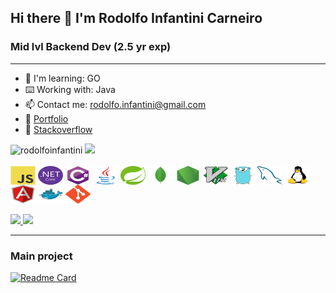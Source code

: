 ## Hi there 👋 I'm Rodolfo Infantini Carneiro
### Mid lvl Backend Dev (2.5 yr exp)
<hr>

- 🌱 I'm learning: GO
- ⌨️  Working with: Java
- 📫 Contact me: rodolfo.infantini@gmail.com
- 🎨 [Portfolio](https://github.com/rodolfoinfantini?tab=repositories)
- 🙋 [Stackoverflow](https://stackoverflow.com/users/16912882/vorak-rodolfo)

<div>
	<img src="https://komarev.com/ghpvc/?username=rodolfoinfantini&color=green" alt="rodolfoinfantini">
	<a href="https://www.linkedin.com/in/rodolfo-infantini-carneiro/" target="_blank"><img src="https://img.shields.io/badge/-LinkedIn-%230077B5?style=for-the-badge&logo=linkedin&logoColor=white" target="_blank"></a>
</div>
<div style="display: inline_block"><br>
  <img align="center" height="30" width="40" src="https://raw.githubusercontent.com/devicons/devicon/master/icons/javascript/javascript-original.svg">
  <img align="center" height="30" width="40" src="https://raw.githubusercontent.com/devicons/devicon/master/icons/dotnetcore/dotnetcore-original.svg">
  <img align="center" height="30" width="40" src="https://raw.githubusercontent.com/devicons/devicon/master/icons/csharp/csharp-original.svg">
  <img align="center" height="30" width="40" src="https://raw.githubusercontent.com/devicons/devicon/master/icons/java/java-original.svg">
  <img align="center" height="30" width="40" src="https://raw.githubusercontent.com/devicons/devicon/master/icons/spring/spring-original.svg">
  <img align="center" height="30" width="40" src="https://raw.githubusercontent.com/devicons/devicon/master/icons/mongodb/mongodb-original.svg">
  <img align="center" height="30" width="40" src="https://raw.githubusercontent.com/devicons/devicon/master/icons/nodejs/nodejs-original.svg">
  <img align="center" height="30" width="40" src="https://raw.githubusercontent.com/devicons/devicon/master/icons/vim/vim-original.svg">
  <img align="center" height="30" width="40" src="https://raw.githubusercontent.com/devicons/devicon/master/icons/go/go-original.svg">
  <img align="center" height="30" width="40" src="https://raw.githubusercontent.com/devicons/devicon/master/icons/mysql/mysql-original.svg">
  <img align="center" height="30" width="40" src="https://raw.githubusercontent.com/devicons/devicon/master/icons/linux/linux-original.svg">
  <img align="center" height="30" width="40" src="https://raw.githubusercontent.com/devicons/devicon/master/icons/angularjs/angularjs-original.svg">
  <img align="center" height="30" width="40" src="https://raw.githubusercontent.com/devicons/devicon/master/icons/docker/docker-original.svg">
  <img align="center" height="30" width="40" src="https://raw.githubusercontent.com/devicons/devicon/master/icons/git/git-original.svg">
</div>
<br>
<div>
	<a href="https://github.com/rodolfoinfantini/">
		<img height="180em" src="https://github-readme-stats.vercel.app/api?username=rodolfoinfantini&show_icons=true&theme=dracula&include_all_commits=true&count_private=true&bg_color=161320&text_color=D9E0EE&icon_color=DDB6F2&title_color=96CDFB">
		<img height="180em" src="https://github-readme-stats.vercel.app/api/top-langs/?username=rodolfoinfantini&layout=compact&theme=dracula&langs_count=16&bg_color=161320&text_color=D9E0EE&icon_color=DDB6F2&title_color=96CDFB">
	</a>
</div>

<hr>

### Main project
[![Readme Card](https://github-readme-stats.vercel.app/api/pin/?username=rodolfoinfantini&repo=chess&theme=dracula&bg_color=161320&text_color=D9E0EE&icon_color=DDB6F2&title_color=96CDFB)](https://github.com/rodolfoinfantini/chess)
